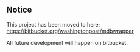 ## Notice ##

This project has been moved to here: https://bitbucket.org/washingtonpost/mdbwrapper

All future development will happen on bitbucket.
